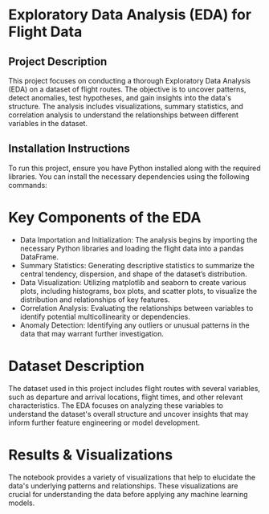 # Exploratory Data Analysis (EDA) for Flight Data

## Project Description
This project focuses on conducting a thorough Exploratory Data Analysis (EDA) on a dataset of flight routes. The objective is to uncover patterns, detect anomalies, test hypotheses, and gain insights into the data's structure. The analysis includes visualizations, summary statistics, and correlation analysis to understand the relationships between different variables in the dataset.

## Installation Instructions
To run this project, ensure you have Python installed along with the required libraries. You can install the necessary dependencies using the following commands:

# Key Components of the EDA
* Data Importation and Initialization: The analysis begins by importing the necessary Python libraries and loading the flight data into a pandas DataFrame.
* Summary Statistics: Generating descriptive statistics to summarize the central tendency, dispersion, and shape of the dataset’s distribution.
* Data Visualization: Utilizing matplotlib and seaborn to create various plots, including histograms, box plots, and scatter plots, to visualize the distribution and relationships of key features.
* Correlation Analysis: Evaluating the relationships between variables to identify potential multicollinearity or dependencies.
* Anomaly Detection: Identifying any outliers or unusual patterns in the data that may warrant further investigation.

# Dataset Description
The dataset used in this project includes flight routes with several variables, such as departure and arrival locations, flight times, and other relevant characteristics. The EDA focuses on analyzing these variables to understand the dataset's overall structure and uncover insights that may inform further feature engineering or model development.

# Results & Visualizations
The notebook provides a variety of visualizations that help to elucidate the data's underlying patterns and relationships. These visualizations are crucial for understanding the data before applying any machine learning models.



